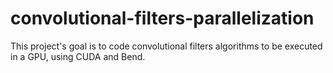 # convolutional-filters-parallelization
This project's goal is to code convolutional filters algorithms to be executed in a GPU, using CUDA and Bend. 

